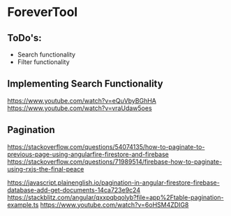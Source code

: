 # ForeverTool

## ToDo's:
  - Search functionality
  - Filter functionality

## Implementing Search Functionality
  https://www.youtube.com/watch?v=eQuVbyBGhHA
  https://www.youtube.com/watch?v=vraUdaw5oes

## Pagination
  https://stackoverflow.com/questions/54074135/how-to-paginate-to-previous-page-using-angularfire-firestore-and-firebase
  https://stackoverflow.com/questions/71989514/firebase-how-to-paginate-using-rxjs-the-final-peace

  https://javascript.plainenglish.io/pagination-in-angular-firestore-firebase-database-add-get-documents-14ca723e9c24
  https://stackblitz.com/angular/qxxpqbqolyb?file=app%2Ftable-pagination-example.ts
  https://www.youtube.com/watch?v=6oHSM4ZDIG8